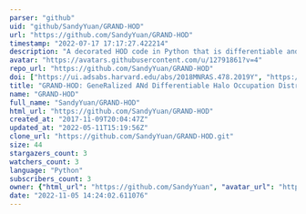 ```yaml
---
parser: "github"
uid: "github/SandyYuan/GRAND-HOD"
url: "https://github.com/SandyYuan/GRAND-HOD"
timestamp: "2022-07-17 17:17:27.422214"
description: "A decorated HOD code in Python that is differentiable and incorporates various generalizations to the standard HOD."
avatar: "https://avatars.githubusercontent.com/u/12791861?v=4"
repo_url: "https://github.com/SandyYuan/GRAND-HOD"
doi: ["https://ui.adsabs.harvard.edu/abs/2018MNRAS.478.2019Y", "https://ui.adsabs.harvard.edu/abs/2018ascl.soft12011Y/abstract"]
title: "GRAND-HOD: GeneRalized ANd Differentiable Halo Occupation Distribution"
name: "GRAND-HOD"
full_name: "SandyYuan/GRAND-HOD"
html_url: "https://github.com/SandyYuan/GRAND-HOD"
created_at: "2017-11-09T20:04:47Z"
updated_at: "2022-05-11T15:19:56Z"
clone_url: "https://github.com/SandyYuan/GRAND-HOD.git"
size: 44
stargazers_count: 3
watchers_count: 3
language: "Python"
subscribers_count: 3
owner: {"html_url": "https://github.com/SandyYuan", "avatar_url": "https://avatars.githubusercontent.com/u/12791861?v=4", "login": "SandyYuan", "type": "User"}
date: "2022-11-05 14:24:02.611076"
---
```

